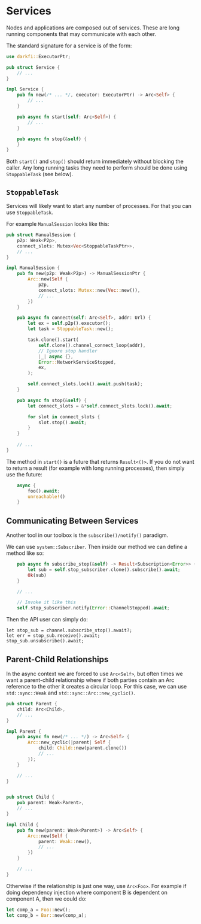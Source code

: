 # Services

Nodes and applications are composed out of services. These are long running
components that may communicate with each other.

The standard signature for a service is of the form:

```rust
use darkfi::ExecutorPtr;

pub struct Service {
    // ...
}

impl Service {
    pub fn new(/* ... */, executor: ExecutorPtr) -> Arc<Self> {
        // ...
    }

    pub async fn start(self: Arc<Self>) {
        // ...
    }

    pub async fn stop(&self) {
    }
}
```

Both `start()` and `stop()` should return immediately without blocking the caller.
Any long running tasks they need to perform should be done using `StoppableTask` (see below).

## `StoppableTask`

Services will likely want to start any number of processes. For that you can use `StoppableTask`.

For example `ManualSession` looks like this:

```rust
pub struct ManualSession {
    p2p: Weak<P2p>,
    connect_slots: Mutex<Vec<StoppableTaskPtr>>,
    // ...
}

impl ManualSession {
    pub fn new(p2p: Weak<P2p>) -> ManualSessionPtr {
        Arc::new(Self {
            p2p,
            connect_slots: Mutex::new(Vec::new()),
            // ...
        })
    }

    pub async fn connect(self: Arc<Self>, addr: Url) {
        let ex = self.p2p().executor();
        let task = StoppableTask::new();

        task.clone().start(
            self.clone().channel_connect_loop(addr),
            // Ignore stop handler
            |_| async {},
            Error::NetworkServiceStopped,
            ex,
        );

        self.connect_slots.lock().await.push(task);
    }

    pub async fn stop(&self) {
        let connect_slots = &*self.connect_slots.lock().await;

        for slot in connect_slots {
            slot.stop().await;
        }
    }
    
    // ...
}
```

The method in `start()` is a future that returns `Result<()>`. If you do not want
to return a result (for example with long running processes), then simply use the future:

```rust
    async {
        foo().await;
        unreachable!()
    }
```

## Communicating Between Services

Another tool in our toolbox is the `subscribe()/notify()` paradigm.

We can use `system::Subscriber`. Then inside our method we can define a method like so:

```rust
    pub async fn subscribe_stop(&self) -> Result<Subscription<Error>> {
        let sub = self.stop_subscriber.clone().subscribe().await;
        Ok(sub)
    }

    // ...

    // Invoke it like this
    self.stop_subscriber.notify(Error::ChannelStopped).await;
```

Then the API user can simply do:

```
let stop_sub = channel.subscribe_stop().await?;
let err = stop_sub.receive().await;
stop_sub.unsubscribe().await;
```

## Parent-Child Relationships

In the async context we are forced to use `Arc<Self>`, but often times we want a parent-child
relationship where if both parties contain an Arc reference to the other it creates a
circular loop. For this case, we can use `std::sync::Weak` and `std::sync::Arc::new_cyclic()`.

```rust
pub struct Parent {
    child: Arc<Child>,
    // ...
}

impl Parent {
    pub async fn new(/* ... */) -> Arc<Self> {
        Arc::new_cyclic(|parent| Self {
            child: Child::new(parent.clone())
            // ...
        });
    }

    // ...
}


pub struct Child {
    pub parent: Weak<Parent>,
    // ...
}

impl Child {
    pub fn new(parent: Weak<Parent>) -> Arc<Self> {
        Arc::new(Self {
            parent: Weak::new(),
            // ...
        })
    }

    // ...
}
```

Otherwise if the relationship is just one way, use `Arc<Foo>`. For example if doing dependency
injection where component B is dependent on component A, then we could do:

```rust
let comp_a = Foo::new();
let comp_b = Bar::new(comp_a);
```

